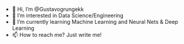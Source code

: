 - 👋 Hi, I’m @Gustavogrungekk
- 👀 I’m interested in Data Science/Engineering
- 🌱 I’m currently learning Machine Learning and Neural Nets & Deep Learning
- 📫 How to reach me? Just write me!

<!---
Gustavogrungekk/Gustavogrungekk is a ✨ special ✨ repository because its `README.md` (this file) appears on your GitHub profile.
You can click the Preview link to take a look at your changes.
--->

